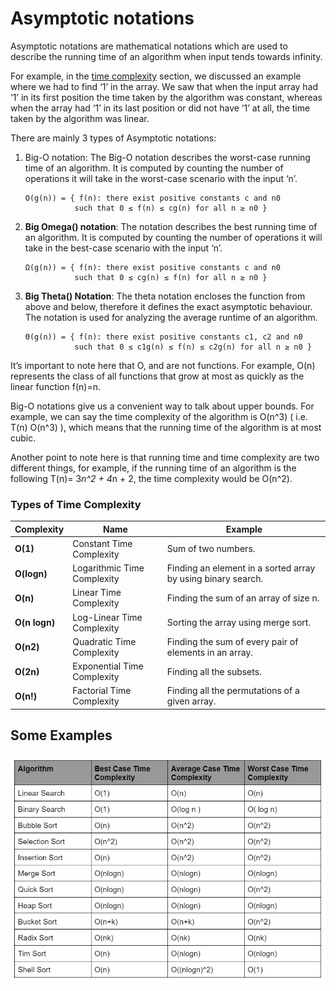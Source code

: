 # Asymptotic notations
Asymptotic notations are mathematical notations which are used to describe the running time of an algorithm when input tends towards infinity.

For example, in the [time complexity][1] section, we discussed an example where we had to find ‘1’ in the array. We saw that when the input array had ‘1’ in its first position the time taken by the algorithm was constant, whereas when the array had ‘1’ in its last position or did not have ‘1’ at all, the time taken by the algorithm was linear.

There are mainly 3 types of Asymptotic notations:

1. Big-O notation: The Big-O notation describes the worst-case running time of an algorithm. It is computed by counting the number of operations it will take in the worst-case scenario with the input ‘n’.
    ```
    O(g(n)) = { f(n): there exist positive constants c and n0
               such that 0 ≤ f(n) ≤ cg(n) for all n ≥ n0 }
    ```
2. **Big Omega() notation**: The notation describes the best running time of an algorithm. It is computed by counting the number of operations it will take in the best-case scenario with the input ‘n’.
    ```
    Ω(g(n)) = { f(n): there exist positive constants c and n0 
               such that 0 ≤ cg(n) ≤ f(n) for all n ≥ n0 }
    ```
3. **Big Theta() Notation**: The theta notation encloses the function from above and below, therefore it defines the exact asymptotic behaviour. The notation is used for analyzing the average runtime of an algorithm.
    ```
    Θ(g(n)) = { f(n): there exist positive constants c1, c2 and n0
               such that 0 ≤ c1g(n) ≤ f(n) ≤ c2g(n) for all n ≥ n0 }
    ```
It’s important to note here that O, and are not functions. For example, O(n) represents the class of all functions that grow at most as quickly as the linear function f(n)=n.

Big-O notations give us a convenient way to talk about upper bounds. For example, we can say the time complexity of the algorithm is O(n^3) ( i.e. T(n)  O(n^3) ), which means that the running time of the algorithm is at most cubic.

Another point to note here is that running time and time complexity are two different things, for example, if the running time of an algorithm is the following T(n)= 3*n^2 + 4*n + 2, the time complexity would be O(n^2).

### Types of Time Complexity

| **Complexity** | **Name**                    | **Example**                                                    | 
|----------------|-----------------------------|----------------------------------------------------------------|
| **O(1)**       | Constant Time Complexity    |  Sum of two numbers.                                           |
| **O(logn)**    | Logarithmic Time Complexity |  Finding an element in a sorted array by using binary search.  |
| **O(n)**       | Linear Time Complexity      |  Finding the sum of an array of size n.                        |
| **O(n logn)**  | Log-Linear Time Complexity  |  Sorting the array using merge sort.                           |
| **O(n2)**      | Quadratic Time Complexity   |  Finding the sum of every pair of elements in an array.        |
| **O(2n)**      | Exponential Time Complexity |  Finding all the subsets.                                      |
| **O(n!)**      | Factorial Time Complexity   |  Finding all the permutations of a given array.                |

## Some Examples
![Time Complexity cheat sheet](../Assets/Time_Complexity_Cheat_Sheet.png)

[//]: # (Links and references)
[1]: TimeComplexity.md